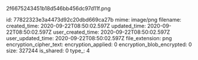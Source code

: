 2f6675243451b18d546bb456dc97d11f.png

id: 77822323e3a4473d92c20dbd669ca27b
mime: image/png
filename: 
created_time: 2020-09-22T08:50:02.597Z
updated_time: 2020-09-22T08:50:02.597Z
user_created_time: 2020-09-22T08:50:02.597Z
user_updated_time: 2020-09-22T08:50:02.597Z
file_extension: png
encryption_cipher_text: 
encryption_applied: 0
encryption_blob_encrypted: 0
size: 327244
is_shared: 0
type_: 4